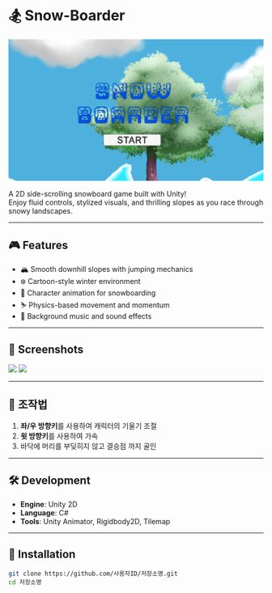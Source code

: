 # 🏂 Snow-Boarder

<img src="mainmenu.PNG" width="600"/>

A 2D side-scrolling snowboard game built with Unity!  
Enjoy fluid controls, stylized visuals, and thrilling slopes as you race through snowy landscapes.

---

## 🎮 Features

- 🏔️ Smooth downhill slopes with jumping mechanics
- ❄️ Cartoon-style winter environment
- 🎿 Character animation for snowboarding
- ⛷️ Physics-based movement and momentum
- 🎵 Background music and sound effects

---

## 📸 Screenshots

<img src="스크린샷경로1" width="400"/>
<img src="스크린샷경로2" width="400"/>

---

## 🚀 조작법

1. **좌/우 방향키**를 사용하여 캐릭터의 기울기 조절
2. **윗 방향키**를 사용하여 가속
3. 바닥에 머리를 부딪히지 않고 결승점 까지 골인

---

## 🛠️ Development

- **Engine**: Unity 2D
- **Language**: C#
- **Tools**: Unity Animator, Rigidbody2D, Tilemap

---

## 📂 Installation

```bash
git clone https://github.com/사용자ID/저장소명.git
cd 저장소명
